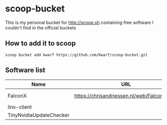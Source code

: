 # scoop-bucket
This is my personal bucket for http://scoop.sh containing free software I couldn't find in the official buckets

## How to add it to scoop
```
scoop bucket add kwarf https://github.com/Kwarf/scoop-bucket.git
```

## Software list
| Name                    | URL                                         | Repo                                                   | License |
|-------------------------|---------------------------------------------|--------------------------------------------------------|---------|
| FalconX                 | https://chrisandriessen.nl/web/FalconX.html | https://github.com/ChrisAnd1998/FalconX-Center-Taskbar | MIT     |
| linx-client             |                                             | https://github.com/andreimarcu/linx-client             | GPLv3   |
| TinyNvidiaUpdateChecker |                                             | https://github.com/ElPumpo/TinyNvidiaUpdateChecker     | GPLv3   |
